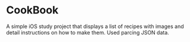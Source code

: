 # CookBook
A simple iOS study project that displays a list of recipes with images and detail instructions on how to make them. Used parcing JSON data.
